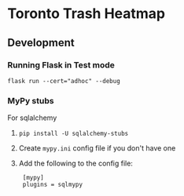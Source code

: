 <h1>Toronto Trash Heatmap</h1>

<h2>Development</h2>
<h3>Running Flask in Test mode</h3>
<code>flask run --cert="adhoc" --debug</code>
<h3>MyPy stubs</h3>
For sqlalchemy

1. <code>pip install -U sqlalchemy-stubs</code>
2. Create ```mypy.ini``` config file if you don't have one
3. Add the following to the config file:

        [mypy]
        plugins = sqlmypy
